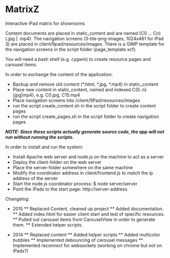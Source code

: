 MatrixZ
=======

Interactive iPad matrix for showrooms

Content documents are placed in static_content and are named (C0 ... Cn) (.jpg | .mp4).
The navigation screens (3-tile-png-images, 1024x461 for iPad 3) are placed in client/9pad/resources/images.
There is a GIMP template for the navigation screens in the script folder (page_template.xcf).

You will need a bash shell (e.g. cygwin) to create resource pages and carousel items.

In order to exchange the content of the application:
- Backup and remove old content (*.html, *.jpg, *.mp4) in static_content
- Place new content in static_content, named and indexed C(0..n).(jpg|mp4), e.g. C0.jpg, C15.mp4
- Place navigation screens into /client/9Pad/resources/images
- run the script create_content.sh in the script folder to create content pages
- run the script create_pages.sh in the script folder to create navigation pages

***NOTE: Since these scripts actually generate source code, the app will not run without running the scripts.***

In order to install and run the system:
- Install Apache web server and node.js on the machine to act as a server
- Deploy the client-folder on the web server
- Place the server-folder somewhere on the same machine
- Modify the coordinator address in client/frontend.js to match the ip address of the server
- Start the node.js coordinator process:
	$ node server/server
- Point the iPads to the start page: http://server-address


Changelog:
* 2015
** Replaced Content, cleaned up project
** Added documentation.
** Added index.html for easier client start and test of specific resources.
** Pulled out carousel items from CarouselView in order to generate them.
** Extended helper scripts.

* 2014
** Replaced content
** Added helper scripts
** Added multicolor bubbles
** Implemented debouncing of carousel messages
** Implemented reconnect for websockets (working on chrome but not on iPads?)